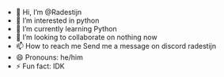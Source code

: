 - 👋 Hi, I’m @Radestijn
- 👀 I’m interested in python
- 🌱 I’m currently learning Python
- 💞️ I’m looking to collaborate on nothing now
- 📫 How to reach me Send me a message on discord radestijn
- 😄 Pronouns: he/him
- ⚡ Fun fact: IDK

<!---
Radestijn/Radestijn is a ✨ special ✨ repository because its `README.md` (this file) appears on your GitHub profile.
You can click the Preview link to take a look at your changes.
--->
